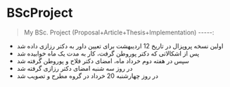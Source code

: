 # BScProject
> My BSc. Project (Proposal+Article+Thesis+Implementation)
-----:
- اولین نسخه پروپزال در تاریخ 12 اردیبهشت برای تعیین داور به دکتر رزازی داده شد
- پس از اشکالاتی که دکتر پوروطن گرفت، کار به مدت یک ماه خوابیده شد
- سپس در هفته دوم خرداد ماه، امضای دکتر فلاح و پوروطن گرفته شد
- در روز سه شنبه امضای دکتر رزازی گرفته شد
- در روز چهارشنبه 20 خرداد در گروه مطرح و تصویب شد
